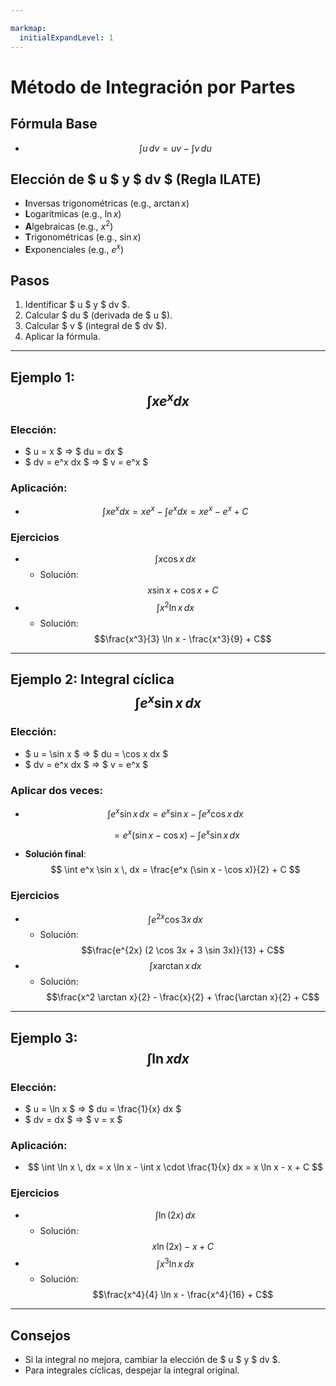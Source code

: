 ```yaml
---

markmap:
  initialExpandLevel: 1
---
```

# **Método de Integración por Partes**

## Fórmula Base
- $$ \int u \, dv = uv - \int v \, du $$

## Elección de $ u $ y $ dv $ (Regla ILATE)
- **I**nversas trigonométricas (e.g., $\arctan x$)
- **L**ogarítmicas (e.g., $\ln x$)
- **A**lgebraicas (e.g., $x^2$)
- **T**rigonométricas (e.g., $\sin x$)
- **E**xponenciales (e.g., $e^x$)

## Pasos
1. Identificar $ u $ y $ dv $.
2. Calcular $ du $ (derivada de $ u $).
3. Calcular $ v $ (integral de $ dv $).
4. Aplicar la fórmula.

---

## Ejemplo 1:  $$\int x e^xdx $$ 
### **Elección**:
- $ u = x $ $\Rightarrow$ $ du = dx $
- $ dv = e^x dx $ $\Rightarrow$ $ v = e^x $

### **Aplicación**:
  - $$
    \int x e^x dx = x e^x - \int e^x dx = x e^x - e^x + C
    $$

### **Ejercicios**
- $$\int x \cos x \, dx$$  
    - Solución: $$x \sin x + \cos x + C$$
- $$\int x^2 \ln x \, dx$$  
    - Solución: $$\frac{x^3}{3} \ln x - \frac{x^3}{9} + C$$

---

## Ejemplo 2: Integral cíclica $$\int e^x \sin x \, dx$$
### **Elección**:
  - $ u = \sin x $ $\Rightarrow$ $ du = \cos x dx $
  - $ dv = e^x dx $ $\Rightarrow$ $ v = e^x $
### **Aplicar dos veces**:
-  $$ \int e^x \sin x \, dx = e^x \sin x - \int e^x \cos x \, dx $$

    $$ = e^x (\sin x - \cos x) - \int e^x \sin x \, dx
    $$
- **Solución final**:
   $$
    \int e^x \sin x \, dx = \frac{e^x (\sin x - \cos x)}{2} + C
    $$

### **Ejercicios**
- $$\int e^{2x} \cos 3x \, dx$$  
   - Solución: $$\frac{e^{2x} (2 \cos 3x + 3 \sin 3x)}{13} + C$$
- $$\int x \arctan x \, dx$$  
   - Solución: $$\frac{x^2 \arctan x}{2} - \frac{x}{2} + \frac{\arctan x}{2} + C$$

---

## Ejemplo 3: $$\int \ln x dx$$
### **Elección**:
  - $ u = \ln x $ $\Rightarrow$ $ du = \frac{1}{x} dx $
  - $ dv = dx $ $\Rightarrow$ $ v = x $
### **Aplicación**:
  - $$
    \int \ln x \, dx = x \ln x - \int x \cdot \frac{1}{x} dx = x \ln x - x + C
    $$

### **Ejercicios**
- $$\int \ln(2x) \, dx$$  
    - Solución: $$x \ln(2x) - x + C$$
- $$\int x^3 \ln x \, dx$$
    - Solución: $$\frac{x^4}{4} \ln x - \frac{x^4}{16} + C$$

---

## Consejos
- Si la integral no mejora, cambiar la elección de $ u $ y $ dv $.
- Para integrales cíclicas, despejar la integral original.